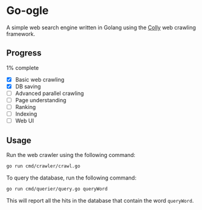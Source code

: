 # Go-ogle

A simple web search engine written in Golang using the [Colly](https://go-colly.org/) web crawling framework. 

## Progress

1% complete
- [x] Basic web crawling
- [x] DB saving
- [ ] Advanced parallel crawling
- [ ] Page understanding
- [ ] Ranking
- [ ] Indexing
- [ ] Web UI

## Usage

Run the web crawler using the following command:
```bash
go run cmd/crawler/crawl.go
```

To query the database, run the following command:
```bash
go run cmd/querier/query.go queryWord
```
This will report all the hits in the database that contain the word `queryWord`.